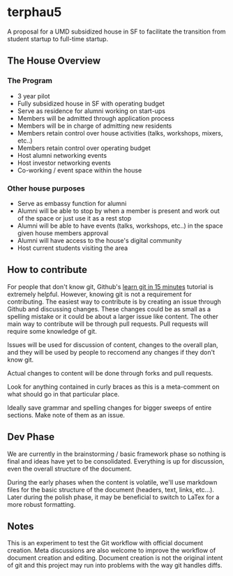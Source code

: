 # terphau5

A proposal for a UMD subsidized house in SF to facilitate the transition from student startup to full-time startup.

## The House Overview


### The Program

* 3 year pilot
* Fully subsidized house in SF with operating budget
* Serve as residence for alumni working on start-ups
* Members will be admitted through application process
* Members will be in charge of admitting new residents
* Members retain control over house activities (talks, workshops, mixers, etc..)
* Members retain control over operating budget
* Host alumni networking events
* Host investor networking events
* Co-working / event space within the house

### Other house purposes

* Serve as embassy function for alumni
* Alumni will be able to stop by when a member is present and work out of the space or just use it as a rest stop
* Alumni will be able to have events (talks, workshops, etc..) in the space given house members approval
* Alumni will have access to the house's digital community
* Host current students visiting the area

## How to contribute

For people that don't know git, Github's [learn git in 15 minutes](https://try.github.io/levels/1/challenges/1) tutorial is extremely helpful. However, knowing git is not a requirement for contributing. The easiest way to contribute is by creating an issue through Github and discussing changes. These changes could be as small as a spelling mistake or it could be about a larger issue like content. The other main way to contribute will be through pull requests. Pull requests will require some knowledge of git.

Issues will be used for discussion of content, changes to the overall plan, and they will be used by people to reccomend any changes if they don't know git.

Actual changes to content will be done through forks and pull requests.

Look for anything contained in curly braces as this is a meta-comment on what should go in that particular place.

Ideally save grammar and spelling changes for bigger sweeps of entire sections. Make note of them as an issue.

## Dev Phase

We are currently in the brainstorming / basic framework phase so nothing is final and ideas have yet to be consolidated. Everything is up for discussion, even the overall structure of the document.

During the early phases when the content is volatile, we'll use markdown files for the basic structure of the document (headers, text, links, etc...). Later during the polish phase, it may be beneficial to switch to LaTex for a more robust formatting.

## Notes

This is an experiment to test the Git workflow with official document creation. Meta discussions are also welcome to improve the workflow of document creation and editing. Document creation is not the original intent of git and this project may run into problems with the way git handles diffs.